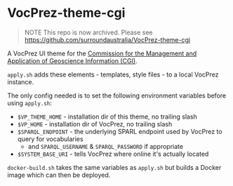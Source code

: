 # VocPrez-theme-cgi

> NOTE This repo is now archived. Please see https://github.com/surroundaustralia/VocPrez-theme-cgi


A VocPrez UI theme for the [Commission for the Management and Application of Geoscience Information (CGI)](https://cgi-iugs.org/).

`apply.sh` adds these elements - templates, style files - to a local VocPrez instance.

The only config needed is to set the following environment variables before using `apply.sh`:

* `$VP_THEME_HOME` - installation dir of this theme, no trailing slash
* `$VP_HOME` - installation dir of VocPrez, no trailing slash
* `$SPARQL_ENDPOINT` - the underlying SPARL endpoint used by VocPrez to query for vocabularies
  * and `SPARQL_USERNAME` & `SPARQL_PASSWORD` if appropriate
* `$SYSTEM_BASE_URI` - tells VocPrez where online it's actually located

`docker-build.sh` takes the same variables as `apply.sh` but builds a Docker image which can then be deployed.
